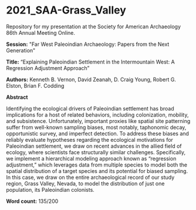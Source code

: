 
# 2021_SAA-Grass_Valley

Repository for my presentation at the Society for American Archaeology 86th Annual Meeting Online.

__Session:__ "Far West Paleoindian Archaeology: Papers from the Next Generation"

__Title:__ “Explaining Paleoindian Settlement in the Intermountain West: A Regression Adjustment Approach”

__Authors:__ Kenneth B. Vernon, David Zeanah, D. Craig Young, Robert G. Elston, Brian F. Codding

__Abstract__

Identifying the ecological drivers of Paleoindian settlement has broad implications for a host of related behaviors, including colonization, mobility, and subsistence. Unfortunately, important proxies like spatial site patterning suffer from well-known sampling biases, most notably, taphonomic decay, opportunistic survey, and imperfect detection. To address these biases and reliably evaluate hypotheses regarding the ecological motivations for Paleoindian settlement, we draw on recent advances in the allied field of ecology, where scientists face structurally similar challenges. Specifically, we implement a hierarchical modeling approach known as “regression adjustment,” which leverages data from multiple species to model both the spatial distribution of a target species and its potential for biased sampling. In this case, we draw on the entire archaeological record of our study region, Grass Valley, Nevada, to model the distribution of just one population, its Paleoindian colonists.

__Word count:__ 135/200

